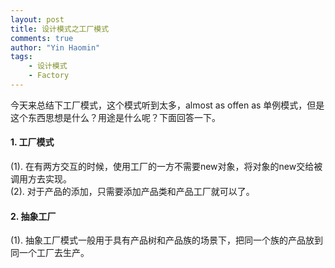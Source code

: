 ```yaml
---
layout: post
title: 设计模式之工厂模式
comments: true
author: "Yin Haomin"
tags:
    - 设计模式
    - Factory
---
```


今天来总结下工厂模式，这个模式听到太多，almost as offen as 单例模式，但是这个东西思想是什么？用途是什么呢？下面回答一下。<br>

#### 1. 工厂模式
(1). 在有两方交互的时候，使用工厂的一方不需要new对象，将对象的new交给被调用方去实现。<br>
(2). 对于产品的添加，只需要添加产品类和产品工厂就可以了。<br>

#### 2. 抽象工厂
(1). 抽象工厂模式一般用于具有产品树和产品族的场景下，把同一个族的产品放到同一个工厂去生产。<br>
